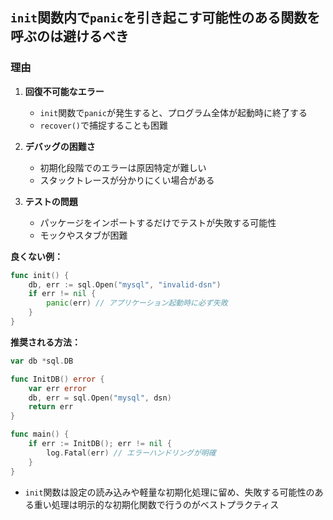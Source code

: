 ## `init`関数内で`panic`を引き起こす可能性のある関数を呼ぶのは避けるべき
### 理由
1. **回復不可能なエラー**
   - `init`関数で`panic`が発生すると、プログラム全体が起動時に終了する
   - `recover()`で捕捉することも困難

2. **デバッグの困難さ**
   - 初期化段階でのエラーは原因特定が難しい
   - スタックトレースが分かりにくい場合がある

3. **テストの問題**
   - パッケージをインポートするだけでテストが失敗する可能性
   - モックやスタブが困難

**良くない例：**
```go
func init() {
    db, err := sql.Open("mysql", "invalid-dsn")
    if err != nil {
        panic(err) // アプリケーション起動時に必ず失敗
    }
}
```

**推奨される方法：**
```go
var db *sql.DB

func InitDB() error {
    var err error
    db, err = sql.Open("mysql", dsn)
    return err
}

func main() {
    if err := InitDB(); err != nil {
        log.Fatal(err) // エラーハンドリングが明確
    }
}
```
- `init`関数は設定の読み込みや軽量な初期化処理に留め、失敗する可能性のある重い処理は明示的な初期化関数で行うのがベストプラクティス